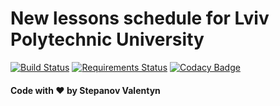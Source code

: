 # New lessons schedule for Lviv Polytechnic University
[![Build Status](https://travis-ci.org/stepanov-valentin/lpschedule.svg?branch=master)](https://travis-ci.org/stepanov-valentin/lpschedule)
[![Requirements Status](https://requires.io/github/stepanov-valentin/lpschedule/requirements.svg?branch=master)](https://requires.io/github/stepanov-valentin/lpschedule/requirements/?branch=master)
[![Codacy Badge](https://api.codacy.com/project/badge/Grade/b9ec1c8c8afe45f388611c48d44af709)](https://www.codacy.com/app/falken-ua/lpschedule?utm_source=github.com&amp;utm_medium=referral&amp;utm_content=stepanov-valentin/lpschedule&amp;utm_campaign=Badge_Grade)

#### Code with :heart: by Stepanov Valentyn
